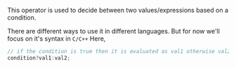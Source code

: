 This operator is used to decide between two values/expressions based on a condition.

There are different ways to use it in different languages. But for now we'll focus on it's syntax in `C/C++`
Here,
```c
// if the condition is true then it is evaluated as val1 otherwise val2 and we can instead use expressions in place of values given we are careful with the syntax
condition?val1:val2;
```
